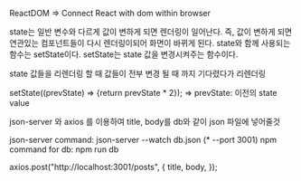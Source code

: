 ReactDOM => Connect React with dom within browser

state는 일반 변수와 다르게 값이 변하게 되면 렌더링이 일어난다. 즉, 값이 변하게 되면 연관있는 컴포넌트들이 다시 렌더링이되어 화면이 바뀌게 된다. state와 함께 사용되는 함수는 setState이다. setState는 state 값을 변경시켜주는 함수이다.

state 값들을 리렌더링 할 때 값들이 전부 변경 될 때 까지 기다렸다가 리렌더링

setState((prevState) => {return prevState \* 2});
=> prevState: 이전의 state value

json-server 와 axios 를 이용하여 title, body를 db와 같이 json 파일에 넣어줄것

json-server command: json-server --watch db.json (\* --port 3001)
npm command for db: npm run db

axios.post("http://localhost:3001/posts", {
title,
body,
});
